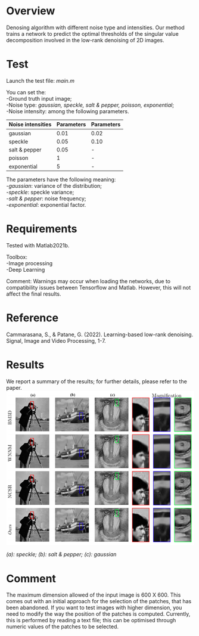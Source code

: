 # Overview
Denosing algorithm with different noise type and intensities.
Our method trains a network to predict the optimal thresholds of the singular value decomposition involved in the low-rank denoising of 2D images.

# Test
Launch the test file: *main.m*  

You can set the:  
-Ground truth input image;  
-Noise type: *gaussian, speckle, salt & pepper, poisson, exponential*;  
-Noise intensity: among the following parameters.  

| Noise intensities  | Parameters | Parameters    |
| ------------- | ------------- | ---|
| gaussian  | 0.01  | 0.02 |
| speckle   | 0.05  | 0.10 |
| salt & pepper | 0.05 | - |
| poisson | 1 | - |
| exponential | 5 | - |
 
The parameters have the following meaning:  
-*gaussian*: variance of the distribution;  
-*speckle*: speckle variance;  
-*salt & pepper*: noise frequency;  
-*exponential*: exponential factor.  

# Requirements
Tested with Matlab2021b.  

Toolbox:  
-Image processing  
-Deep Learning

Comment: Warnings may occur when loading the networks, due to compatibility issues between Tensorflow and Matlab. However, this will not affect the final results.

# Reference
Cammarasana, S., & Patane, G. (2022). Learning-based low-rank denoising. Signal, Image and Video Processing, 1-7.

# Results
We report a summary of the results; for further details, please refer to the paper.
![image results](https://raw.githubusercontent.com/cammarasana123/denoise/main/results/results.png)

*(a): speckle; (b): salt & pepper; (c): gaussian*

# Comment
The maximum dimension allowed of the input image is 600 X 600. This comes out with an initial approach for the selection of the patches, that has been abandoned. If you want to test images with higher dimension, you need to modify the way the position of the patches is computed. Currently, this is performed by reading a text file; this can be optimised through numeric values of the patches to be selected.
